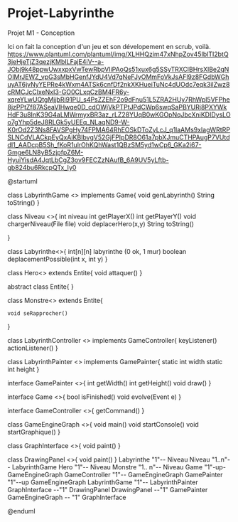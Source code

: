 # Projet-Labyrinthe
Projet M1 - Conception

Ici on fait la conception d'un jeu et son dévelopement en scrub, voilà.
https://www.plantuml.com/plantuml/img/XLHHQzim47xNhpZov45IblTI2btQ3jeHjeTjZ3qezjKMbILFajE4iV--a-JObj9k48ppwUwxxpxVwTewRbpVIiPAoQs51xux6g5SSyTRXClBHrsXlBe2qNOIMrJEWZ_vpG3sMbHGenfJYdU4Vd7qNeFJyOMmFoVkJsAFl9z8FGdbWGhuyAT6jvNyYEPRe4kWxm4ATSk6cnfDf2nkXKHueiTuNc4dUOdc7eqk3ilZwz8cRMCJcClxeNxI3-GO0CLxqCzBM4FR6y-xqreYLwUQtgMjjbRi91PU_s4PsZZEhF2o9dFnu51L5ZRA2HUy7RhWpl5VFPhe8jzPPtZf87ASeaVIHwqe0D_cdOWjVkPTPtJPdCWp6swqSaPBYURj8PXYWkHdF3u8InK39G4aLMWrmyxBR3az_rLZ28YUqB0wKGOpNqJbcXniKDIDysLOo7gYhp5deJ8RLGk5yUEEq_NLaqND9-W-K0rOd2Z3Ns8FAVSPgHy74FPMA64RhEOSkDToZyLcJ_q1laAMs9xIagWRtRPSLNCdVLACkpEyQxAiKBIbvgV52GjFPIpDR8O61a7pbXJmuCTHPAugP7VUtddI1_AADcpB5Sh_fKoR1ulrOhKQhWast1QBzSM5yd1wCp6_GKa2i67-Gmge6LN8yB5zjpfpZ6M-HyuiYisdA4JqtLbCgZ3ov9FECZzNAufB_6A9UV5yLftb-gb824bu6RkcpQTx_Iy0

@startuml

class LabyrinthGame <<Model>> implements Game{
  void genLabyrinth()
  String toString()
}

class Niveau <<Model>>{
  int niveau
  int getPlayerX()
  int getPlayerY()
  void chargerNiveau(File file)
  void deplacerHero(x,y)
  String toString()

}

class Labyrinthe<<Model>>{
  int[n][n] labyrinthe (0 ok, 1 mur)
  boolean deplacementPossible(int x, int y)
}

class Hero<<Model>> extends Entite{
    void attaquer()
}

abstract class Entite{
}

class Monstre<<Model>> extends Entite{

    void seRapprocher()
}

class LabyrinthController <<Model>> implements GameController{
   keyListener()
   actionListener()
}

class LabyrinthPainter <<Model>> implements GamePainter{
    static int width
    static int height
}


interface GamePainter <<Engine>>{
    int getWidth()
    int getHeight()
    void draw()
}

interface Game <<Engine>>{
    bool isFinished()
    void evolve(Event e)
}

interface GameController <<Engine>>{
    getCommand()
}

class GameEngineGraph <<Engine>>{
  void main()
  void startConsole()
  void startGraphique()
}

class GraphInterface <<Engine>>{
    void paint()
}

class DrawingPanel <<Engine>>{
    void paint()
}
Labyrinthe "1"-- Niveau
Niveau "1..n"-- LabyrinthGame 
Hero "1"-- Niveau 
Monstre "1.. n"-- Niveau
Game "1"-up- GameEngineGraph 
GameController "1"-- GameEngineGraph
GamePainter "1"--up GameEngineGraph
LabyrinthGame "1"-- LabyrinthPainter
GraphInterface --"1" DrawingPanel
DrawingPanel --"1" GamePainter
GameEngineGraph -- "1" GraphInterface

@enduml
